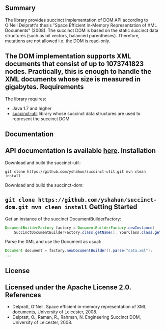 Summary
-----------
The library provides succinct implementation of DOM API according to O'Neil Delpratt's thesis
"Space Efficient In-Memory Representation of XML Documents" (2008). The succinct DOM is based on the static succinct data structures (such as bit vectors, balanced parentheses). Therefore, mutations are not allowed i.e. the DOM is read-only.

The DOM implementation supports XML documents that consist of up to 1073741823 nodes. Practically, this is enough to handle the XML documents whose size is measured in gigabytes.
Requirements
------------
The library requires:

 - Java 1.7 and higher
 - [succinct-util](https://github.com/yshahun/succinct-util) library whose succinct data structures are used to represent the succinct DOM

Documentation
-------------
API documentation is available [here](http://yshahun.github.io/succinct-dom/apidocs/index.html).
Installation
------------
Download and build the succinct-util:

`git clone https://github.com/yshahun/succinct-util.git
mvn clean install`

Download and build the succinct-dom:

`git clone https://github.com/yshahun/succinct-dom.git
mvn clean install`
Getting Started
---------------
Get an instance of the succinct DocumentBuilderFactory:
```java
DocumentBuilderFactory factory = DocumentBuilderFactory.newInstance(
    SuccinctDocumentBuilderFactory.class.getName(), YourClass.class.getClassLoader());
```
Parse the XML and use the Document as usual:
```java
Document document = factory.newDocumentBuilder().parse("data.xml");
...
```
License
-------
Licensed under the Apache License 2.0.
References
----------
- Delpratt, O'Neil. Space efficient in-memory representation of XML documents, University of Leicester, 2008.
- Delpratt, O., Raman, R., Rahman, N. Engineering Succinct DOM, University of Leicester, 2008.